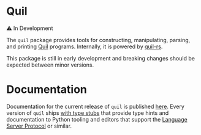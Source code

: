 # Quil

⚠️ In Development

The `quil` package provides tools for constructing, manipulating, parsing, and printing [Quil](https://github.com/quil-lang/quil) programs. Internally, it is powered by [quil-rs](https://github.com/rigetti/quil-rs).

This package is still in early development and breaking changes should be expected between minor versions.

# Documentation

Documentation for the current release of `quil` is published [here](). Every version of `quil` ships [with type stubs](https://github.com/rigetti/quil-rs/tree/main/quil-py/quil) that provide type hints and documentation to Python tooling and editors that support the [Language Server Protocol](https://microsoft.github.io/language-server-protocol/) or similar.
